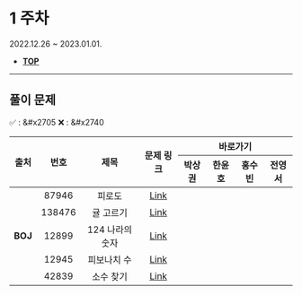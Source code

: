 # 1 주차
2022.12.26 ~ 2023.01.01.

* [**TOP**](../README.md)

---
## 풀이 문제
:white_check_mark: : &#x2705    :x: : &#x2740
<table>
    <thead>
        <tr>
            <th rowspan="2"> 출처 </th>
            <th rowspan="2"> 번호 </th>
            <th rowspan="2"> 제목 </th>
            <th rowspan="2"> 문제 링크 </th>
            <th colspan="4" style="text-align:center;">바로가기</th>
        </tr>
        <tr>
            <th>박상권</th>
            <th>한윤호</th>
            <th>홍수빈</th>
            <th>전영서</th>
        </tr>
    </thead>
    <tbody>
        <tr>
            <td rowspan="5" align="center"><b>BOJ</b></td>
            <td align="center">87946</td>
            <td align="center">피로도</td>
            <td align="center"><a href="https://school.programmers.co.kr/learn/courses/30/lessons/87946">Link</a></td>
            <td align="center"><a href=""> </a></td>
            <td align="center"><a href=""> </a></td>
            <td align="center"><a href=""></a></td>
            <td align="center"><a href=""> </a></td>
        </tr>
        <tr>
            <td align="center">138476</td>
            <td align="center">귤 고르기</td>
            <td align="center"><a href="https://school.programmers.co.kr/learn/courses/30/lessons/138476">Link</a></td>
            <td align="center"><a href=""> </a></td>
            <td align="center"><a href=""> </a></td>
            <td align="center"><a href=""> </a></td>
            <td align="center"><a href=""> </a></td>
        </tr>
        <tr>
            <td align="center">12899</td>
            <td align="center">124 나라의 숫자</td>
            <td align="center"><a href="https://school.programmers.co.kr/learn/courses/30/lessons/12899">Link</a></td>
            <td align="center"><a href=""> </a></td>
            <td align="center"><a href=""> </a></td>
            <td align="center"><a href=""> </a></td>
            <td align="center"><a href=""> </a></td>
        </tr>
        <tr>
            <td align="center">12945</td>
            <td align="center">피보나치 수</td>
            <td align="center"><a href="https://school.programmers.co.kr/learn/courses/30/lessons/12945">Link</a></td>
            <td align="center"><a href=""> </a></td>
            <td align="center"><a href=""> </a></td>
            <td align="center"><a href=""></a></td>
            <td align="center"><a href=""> </a></td>
        </tr>
        <tr>
            <td align="center">42839</td>
            <td align="center">소수 찾기</td>
            <td align="center"><a href="https://school.programmers.co.kr/learn/courses/30/lessons/42839">Link</a></td>
            <td align="center"><a href=""> </a></td>
            <td align="center"><a href=""> </a></td>
            <td align="center"><a href=""> </a></td>
            <td align="center"><a href=""> </a></td>
        </tr>
    </tbody>
</table>
